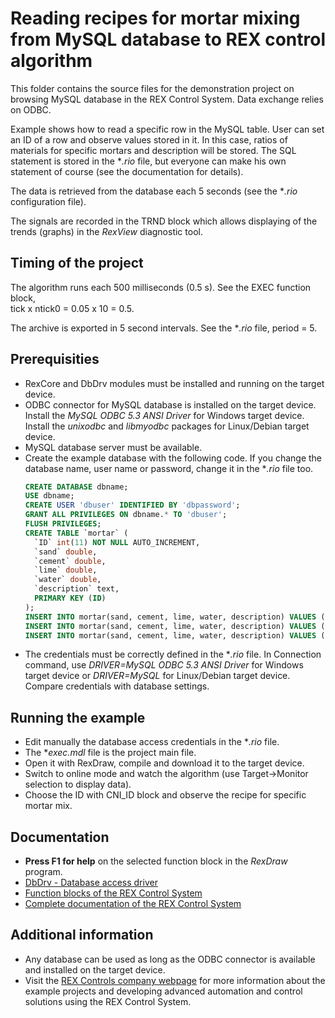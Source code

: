 ﻿Reading recipes for mortar mixing from MySQL database to REX control algorithm 
==============================================================================
 
This folder contains the source files for the demonstration project on 
browsing MySQL database in the REX Control System. Data exchange 
relies on ODBC. 

Example shows how to read a specific row in the MySQL table. User can set an ID
of a row and observe values stored in it. In this case, ratios of materials for
specific mortars and description will be stored. The SQL statement is stored in 
the **.rio* file, but everyone can make his own statement of course (see the 
documentation for details).  

The data is retrieved from the database each 5 seconds (see the **.rio* 
configuration file). 

The signals are recorded in the TRND block which allows displaying of the trends 
(graphs) in the *RexView* diagnostic tool. 

## Timing of the project ##

The algorithm runs each 500 milliseconds (0.5 s). See the EXEC function block,  
tick x ntick0 = 0.05 x 10 = 0.5. 

The archive is exported in 5 second intervals. See the **.rio* file,
period = 5.

## Prerequisities ##

- RexCore and DbDrv modules must be installed and running on the target device.
- ODBC connector for MySQL database is installed on the target device. Install 
the *MySQL ODBC 5.3 ANSI Driver* for Windows target device. Install the 
*unixodbc* and *libmyodbc* packages for Linux/Debian target device.  
- MySQL database server must be available.
- Create the example database with the following code. If you change the database
name, user name or password, change it in the **.rio* file too.
  ```sql
  CREATE DATABASE dbname;
  USE dbname;
  CREATE USER 'dbuser' IDENTIFIED BY 'dbpassword';
  GRANT ALL PRIVILEGES ON dbname.* TO 'dbuser';
  FLUSH PRIVILEGES;
  CREATE TABLE `mortar` (
    `ID` int(11) NOT NULL AUTO_INCREMENT,
    `sand` double,
    `cement` double,
    `lime` double,
    `water` double,
    `description` text,
    PRIMARY KEY (ID)
  );
  INSERT INTO mortar(sand, cement, lime, water, description) VALUES (1,0,0.059,300,'lime mortar');
  INSERT INTO mortar(sand, cement, lime, water, description) VALUES (1,0.071,0.143,300,'cement-lime mortar');
  INSERT INTO mortar(sand, cement, lime, water, description) VALUES (1,0.111,0.,300,'cement mortar');
  
  ``` 
- The credentials must be correctly defined in the **.rio* file. In 
Connection command, use *DRIVER=MySQL ODBC 5.3 ANSI Driver* for Windows target 
device or *DRIVER=MySQL* for Linux/Debian target device. Compare credentials with
database settings. 
 
## Running the example ##
- Edit manually the database access credentials in the **.rio* file.
- The **exec.mdl* file is the project main file.
- Open it with RexDraw, compile and download it to the target device.
- Switch to online mode and watch the algorithm (use Target->Monitor selection 
to display data).
- Choose the ID with CNI_ID block and observe the recipe for specific mortar mix. 

## Documentation ##

- **Press F1 for help** on the selected function block in the *RexDraw* program.
- [DbDrv - Database access driver](https://www.rexcontrols.com/media/2.50.1/doc/ENGLISH/MANUALS/DbDrv/DbDrv_ENG.html)
- [Function blocks of the REX Control System](https://www.rexcontrols.com/media/2.50.1/doc/ENGLISH/MANUALS/BRef/BRef_ENG.html)
- [Complete documentation of the REX Control System](http://www.rexcontrols.com/documentation-and-support)

## Additional information ##
- Any database can be used as long as the ODBC connector is available and 
installed on the target device. 
- Visit the [REX Controls company webpage](http://www.rexcontrols.com) 
for more information about the example projects and developing advanced automation and 
control solutions using the REX Control System.